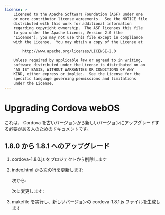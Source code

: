 ```yaml
---
license: >
    Licensed to the Apache Software Foundation (ASF) under one
    or more contributor license agreements.  See the NOTICE file
    distributed with this work for additional information
    regarding copyright ownership.  The ASF licenses this file
    to you under the Apache License, Version 2.0 (the
    "License"); you may not use this file except in compliance
    with the License.  You may obtain a copy of the License at

        http://www.apache.org/licenses/LICENSE-2.0

    Unless required by applicable law or agreed to in writing,
    software distributed under the License is distributed on an
    "AS IS" BASIS, WITHOUT WARRANTIES OR CONDITIONS OF ANY
    KIND, either express or implied.  See the License for the
    specific language governing permissions and limitations
    under the License.
---
```


Upgrading Cordova webOS
=======================

これは、 Cordova を古いバージョンから新しいバージョンにアップグレードする必要がある人のためのドキュメントです。

## 1.8.0 から 1.8.1 へのアップグレード ##

1. cordova-1.8.0.js をプロジェクトから削除します

2. index.html から次の行を更新します:

    次から:
    <script type="text/javascript" src="cordova-1.8.0.js"></script>

    次に変更します:
    <script type="text/javascript" src="cordova-1.8.1.js"></script>

3. makefile を実行し、新しいバージョンの cordova-1.8.1.js ファイルを生成します
